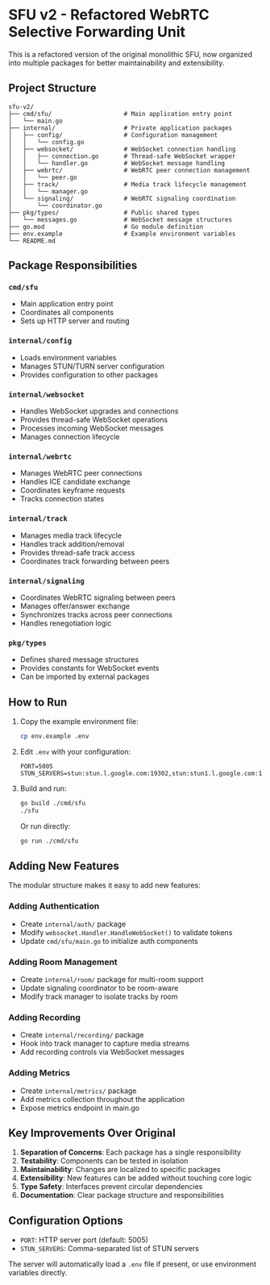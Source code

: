 # SFU v2 - Refactored WebRTC Selective Forwarding Unit

This is a refactored version of the original monolithic SFU, now organized into multiple packages for better maintainability and extensibility.

## Project Structure

```
sfu-v2/
├── cmd/sfu/                    # Main application entry point
│   └── main.go
├── internal/                   # Private application packages
│   ├── config/                 # Configuration management
│   │   └── config.go
│   ├── websocket/              # WebSocket connection handling
│   │   ├── connection.go       # Thread-safe WebSocket wrapper
│   │   └── handler.go          # WebSocket message handling
│   ├── webrtc/                 # WebRTC peer connection management
│   │   └── peer.go
│   ├── track/                  # Media track lifecycle management
│   │   └── manager.go
│   └── signaling/              # WebRTC signaling coordination
│       └── coordinator.go
├── pkg/types/                  # Public shared types
│   └── messages.go             # WebSocket message structures
├── go.mod                      # Go module definition
├── env.example                 # Example environment variables
└── README.md
```

## Package Responsibilities

### `cmd/sfu`
- Main application entry point
- Coordinates all components
- Sets up HTTP server and routing

### `internal/config`
- Loads environment variables
- Manages STUN/TURN server configuration
- Provides configuration to other packages

### `internal/websocket`
- Handles WebSocket upgrades and connections
- Provides thread-safe WebSocket operations
- Processes incoming WebSocket messages
- Manages connection lifecycle

### `internal/webrtc`
- Manages WebRTC peer connections
- Handles ICE candidate exchange
- Coordinates keyframe requests
- Tracks connection states

### `internal/track`
- Manages media track lifecycle
- Handles track addition/removal
- Provides thread-safe track access
- Coordinates track forwarding between peers

### `internal/signaling`
- Coordinates WebRTC signaling between peers
- Manages offer/answer exchange
- Synchronizes tracks across peer connections
- Handles renegotiation logic

### `pkg/types`
- Defines shared message structures
- Provides constants for WebSocket events
- Can be imported by external packages

## How to Run

1. Copy the example environment file:
   ```bash
   cp env.example .env
   ```

2. Edit `.env` with your configuration:
   ```
   PORT=5005
   STUN_SERVERS=stun:stun.l.google.com:19302,stun:stun1.l.google.com:19302
   ```

3. Build and run:
   ```bash
   go build ./cmd/sfu
   ./sfu
   ```

   Or run directly:
   ```bash
   go run ./cmd/sfu
   ```

## Adding New Features

The modular structure makes it easy to add new features:

### Adding Authentication
- Create `internal/auth/` package
- Modify `websocket.Handler.HandleWebSocket()` to validate tokens
- Update `cmd/sfu/main.go` to initialize auth components

### Adding Room Management
- Create `internal/room/` package for multi-room support
- Update signaling coordinator to be room-aware
- Modify track manager to isolate tracks by room

### Adding Recording
- Create `internal/recording/` package
- Hook into track manager to capture media streams
- Add recording controls via WebSocket messages

### Adding Metrics
- Create `internal/metrics/` package
- Add metrics collection throughout the application
- Expose metrics endpoint in main.go

## Key Improvements Over Original

1. **Separation of Concerns**: Each package has a single responsibility
2. **Testability**: Components can be tested in isolation
3. **Maintainability**: Changes are localized to specific packages
4. **Extensibility**: New features can be added without touching core logic
5. **Type Safety**: Interfaces prevent circular dependencies
6. **Documentation**: Clear package structure and responsibilities

## Configuration Options

- `PORT`: HTTP server port (default: 5005)
- `STUN_SERVERS`: Comma-separated list of STUN servers

The server will automatically load a `.env` file if present, or use environment variables directly. 